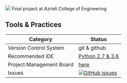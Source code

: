 <img src="http://www.interload.co.il/upload/7749874.png">
Final project at Azrieli College of Engineering



## Tools & Practices
|Category|Status|
|---|---|
| Version Control System| git & github |
| Recommended IDE | [Python 2.7 & 3.6](https://www.python.org/)|
| Project Management Board| [here](https://github.com/elitehadaroz/Rescue-Drone/projects/1) |
| Issues | [![GitHub issues](https://img.shields.io/github/issues/jce-il/project-template.svg?style=flat)](https://github.com/elitehadaroz/Rescue-Drone/issues) |

